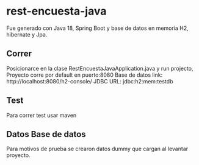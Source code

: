 # rest-encuesta-java

Fue generado con Java 18, Spring Boot y base de datos en memoria H2, hibernate y Jpa. 

## Correr

Posicionarce en la clase RestEncuestaJavaApplication.java y run projecto, Proyecto corre por default en puerto:8080
Base de datos link: http://localhost:8080/h2-console/
JDBC URL: jdbc:h2:mem:testdb

## Test

Para correr test usar maven

## Datos Base de datos
Para motivos de prueba se crearon datos dummy que cargan al levantar proyecto.
